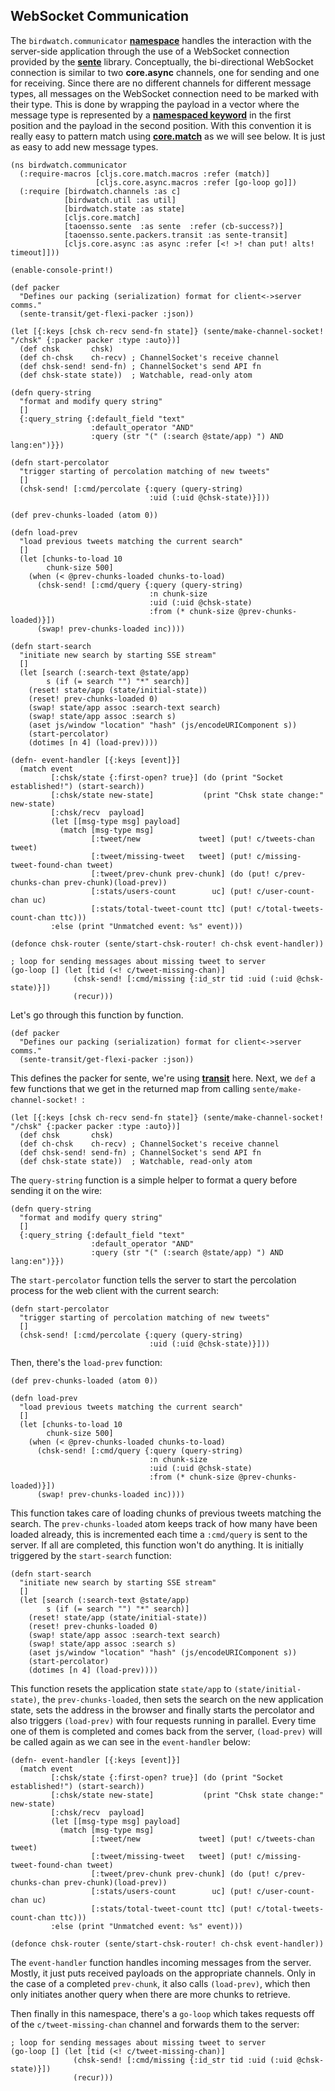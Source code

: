 ## WebSocket Communication 

The ````birdwatch.communicator```` **[namespace](https://github.com/matthiasn/BirdWatch/blob/574d2178be6f399086ad2a5ec35c200d252bf887/Clojure-Websockets/MainApp/src/cljs/birdwatch/communicator.cljs)** handles the interaction with the server-side application through the use of a WebSocket connection provided by the **[sente](https://github.com/ptaoussanis/sente)** library. Conceptually, the bi-directional WebSocket connection is similar to two **core.async** channels, one for sending and one for receiving. Since there are no different channels for different message types, all messages on the WebSocket connection need to be marked with their type. This is done by wrapping the payload in a vector where the message type is represented by a **[namespaced keyword](https://clojuredocs.org/clojure.core/keyword)** in the first position and the payload in the second position. With this convention it is really easy to pattern match using **[core.match](https://github.com/clojure/core.match)** as we will see below. It is just as easy to add new message types.

~~~
(ns birdwatch.communicator
  (:require-macros [cljs.core.match.macros :refer (match)]
                   [cljs.core.async.macros :refer [go-loop go]])
  (:require [birdwatch.channels :as c]
            [birdwatch.util :as util]
            [birdwatch.state :as state]
            [cljs.core.match]
            [taoensso.sente  :as sente  :refer (cb-success?)]
            [taoensso.sente.packers.transit :as sente-transit]
            [cljs.core.async :as async :refer [<! >! chan put! alts! timeout]]))

(enable-console-print!)

(def packer
  "Defines our packing (serialization) format for client<->server comms."
  (sente-transit/get-flexi-packer :json))

(let [{:keys [chsk ch-recv send-fn state]} (sente/make-channel-socket! "/chsk" {:packer packer :type :auto})]
  (def chsk       chsk)
  (def ch-chsk    ch-recv) ; ChannelSocket's receive channel
  (def chsk-send! send-fn) ; ChannelSocket's send API fn
  (def chsk-state state))  ; Watchable, read-only atom

(defn query-string
  "format and modify query string"
  []
  {:query_string {:default_field "text"
                  :default_operator "AND"
                  :query (str "(" (:search @state/app) ") AND lang:en")}})

(defn start-percolator
  "trigger starting of percolation matching of new tweets"
  []
  (chsk-send! [:cmd/percolate {:query (query-string)
                               :uid (:uid @chsk-state)}]))

(def prev-chunks-loaded (atom 0))

(defn load-prev
  "load previous tweets matching the current search"
  []
  (let [chunks-to-load 10
        chunk-size 500]
    (when (< @prev-chunks-loaded chunks-to-load)
      (chsk-send! [:cmd/query {:query (query-string)
                               :n chunk-size
                               :uid (:uid @chsk-state)
                               :from (* chunk-size @prev-chunks-loaded)}])
      (swap! prev-chunks-loaded inc))))

(defn start-search
  "initiate new search by starting SSE stream"
  []
  (let [search (:search-text @state/app)
        s (if (= search "") "*" search)]
    (reset! state/app (state/initial-state))
    (reset! prev-chunks-loaded 0)
    (swap! state/app assoc :search-text search)
    (swap! state/app assoc :search s)
    (aset js/window "location" "hash" (js/encodeURIComponent s))
    (start-percolator)
    (dotimes [n 4] (load-prev))))

(defn- event-handler [{:keys [event]}]
  (match event
         [:chsk/state {:first-open? true}] (do (print "Socket established!") (start-search))
         [:chsk/state new-state]           (print "Chsk state change:" new-state)
         [:chsk/recv  payload]
         (let [[msg-type msg] payload]
           (match [msg-type msg]
                  [:tweet/new             tweet] (put! c/tweets-chan tweet)
                  [:tweet/missing-tweet   tweet] (put! c/missing-tweet-found-chan tweet)
                  [:tweet/prev-chunk prev-chunk] (do (put! c/prev-chunks-chan prev-chunk)(load-prev))
                  [:stats/users-count        uc] (put! c/user-count-chan uc)
                  [:stats/total-tweet-count ttc] (put! c/total-tweets-count-chan ttc)))
         :else (print "Unmatched event: %s" event)))

(defonce chsk-router (sente/start-chsk-router! ch-chsk event-handler))

; loop for sending messages about missing tweet to server
(go-loop [] (let [tid (<! c/tweet-missing-chan)]
              (chsk-send! [:cmd/missing {:id_str tid :uid (:uid @chsk-state)}])
              (recur)))
~~~

Let's go through this function by function.

~~~
(def packer
  "Defines our packing (serialization) format for client<->server comms."
  (sente-transit/get-flexi-packer :json))
~~~

This defines the packer for sente, we're using **[transit](http://blog.cognitect.com/blog/2014/7/22/transit)** here. Next, we ````def```` a few functions that we get in the returned map from calling ````sente/make-channel-socket! ````:

~~~
(let [{:keys [chsk ch-recv send-fn state]} (sente/make-channel-socket! "/chsk" {:packer packer :type :auto})]
  (def chsk       chsk)
  (def ch-chsk    ch-recv) ; ChannelSocket's receive channel
  (def chsk-send! send-fn) ; ChannelSocket's send API fn
  (def chsk-state state))  ; Watchable, read-only atom
~~~

The ````query-string```` function is a simple helper to format a query before sending it on the wire:

~~~
(defn query-string
  "format and modify query string"
  []
  {:query_string {:default_field "text"
                  :default_operator "AND"
                  :query (str "(" (:search @state/app) ") AND lang:en")}})
~~~

The ````start-percolator```` function tells the server to start the percolation process for the web client with the current search:
~~~
(defn start-percolator
  "trigger starting of percolation matching of new tweets"
  []
  (chsk-send! [:cmd/percolate {:query (query-string)
                               :uid (:uid @chsk-state)}]))
~~~

Then, there's the ````load-prev```` function:

~~~
(def prev-chunks-loaded (atom 0))

(defn load-prev
  "load previous tweets matching the current search"
  []
  (let [chunks-to-load 10
        chunk-size 500]
    (when (< @prev-chunks-loaded chunks-to-load)
      (chsk-send! [:cmd/query {:query (query-string)
                               :n chunk-size
                               :uid (:uid @chsk-state)
                               :from (* chunk-size @prev-chunks-loaded)}])
      (swap! prev-chunks-loaded inc))))
~~~

This function takes care of loading chunks of previous tweets matching the search. The ````prev-chunks-loaded```` atom keeps track of how many have been loaded already, this is incremented each time a ````:cmd/query```` is sent to the server. If all are completed, this function won't do anything. It is initially triggered by the ````start-search```` function:

~~~
(defn start-search
  "initiate new search by starting SSE stream"
  []
  (let [search (:search-text @state/app)
        s (if (= search "") "*" search)]
    (reset! state/app (state/initial-state))
    (reset! prev-chunks-loaded 0)
    (swap! state/app assoc :search-text search)
    (swap! state/app assoc :search s)
    (aset js/window "location" "hash" (js/encodeURIComponent s))
    (start-percolator)
    (dotimes [n 4] (load-prev))))
~~~

This function resets the application state ````state/app```` to ````(state/initial-state)````, the ````prev-chunks-loaded````, then sets the search on the new application state, sets the address in the browser and finally starts the percolator and also triggers ````(load-prev)```` with four requests running in parallel. Every time one of them is completed and comes back from the server, ````(load-prev)```` will be called again as we can see in the ````event-handler```` below:

~~~
(defn- event-handler [{:keys [event]}]
  (match event
         [:chsk/state {:first-open? true}] (do (print "Socket established!") (start-search))
         [:chsk/state new-state]           (print "Chsk state change:" new-state)
         [:chsk/recv  payload]
         (let [[msg-type msg] payload]
           (match [msg-type msg]
                  [:tweet/new             tweet] (put! c/tweets-chan tweet)
                  [:tweet/missing-tweet   tweet] (put! c/missing-tweet-found-chan tweet)
                  [:tweet/prev-chunk prev-chunk] (do (put! c/prev-chunks-chan prev-chunk)(load-prev))
                  [:stats/users-count        uc] (put! c/user-count-chan uc)
                  [:stats/total-tweet-count ttc] (put! c/total-tweets-count-chan ttc)))
         :else (print "Unmatched event: %s" event)))

(defonce chsk-router (sente/start-chsk-router! ch-chsk event-handler))
~~~

The ````event-handler```` function handles incoming messages from the server. Mostly, it just puts received payloads on the appropriate channels. Only in the case of a completed ````prev-chunk````, it also calls ````(load-prev)````, which then only initiates another query when there are more chunks to retrieve.

Then finally in this namespace, there's a ````go-loop```` which takes requests off of the ````c/tweet-missing-chan```` channel and forwards them to the server:
~~~
; loop for sending messages about missing tweet to server
(go-loop [] (let [tid (<! c/tweet-missing-chan)]
              (chsk-send! [:cmd/missing {:id_str tid :uid (:uid @chsk-state)}])
              (recur)))
~~~

